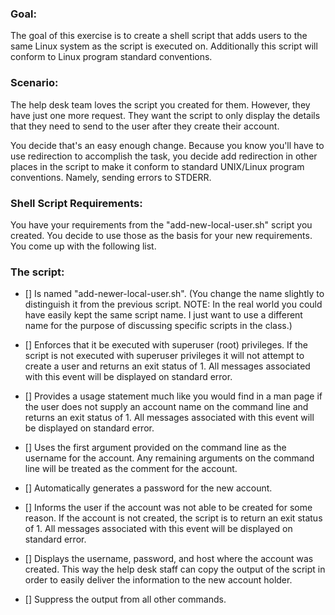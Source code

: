 ### Goal:
The goal of this exercise is to create a shell script that adds users to the same Linux system as the script is executed on.  Additionally this script will conform to Linux program standard conventions.

### Scenario:
The help desk team loves the script you created for them.  However, they have just one more request.  They want the script to only display the details that they need to send to the user after they create their account.

You decide that's an easy enough change.  Because you know you'll have to use redirection to accomplish the task, you decide add redirection in other places in the script to make it conform to standard UNIX/Linux program conventions.  Namely, sending errors to STDERR.

### Shell Script Requirements:
You have your requirements from the "add-new-local-user.sh" script you created.  You decide to use those as the basis for your new requirements.  You come up with the following list.

### The script:

- [] Is named "add-newer-local-user.sh".  (You change the name slightly to distinguish it from the previous script.  NOTE: In the real world you could have easily kept the same script name.  I just want to use a different name for the purpose of discussing specific scripts in the class.)

- [] Enforces that it be executed with superuser (root) privileges.  If the script is not executed with superuser privileges it will not attempt to create a user and returns an exit status of 1.  All messages associated with this event will be displayed on standard error.

- [] Provides a usage statement much like you would find in a man page if the user does not supply an account name on the command line and returns an exit status of 1.  All messages associated with this event will be displayed on standard error.

- [] Uses the first argument provided on the command line as the username for the account.  Any remaining arguments on the command line will be treated as the comment for the account.

- [] Automatically generates a password for the new account.

- [] Informs the user if the account was not able to be created for some reason.  If the account is not created, the script is to return an exit status of 1.  All messages associated with this event will be displayed on standard error.

- [] Displays the username, password, and host where the account was created.  This way the help desk staff can copy the output of the script in order to easily deliver the information to the new account holder.

- [] Suppress the output from all other commands.
